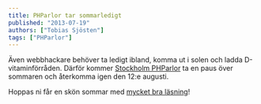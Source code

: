 ```yaml
---
title: PHParlor tar sommarledigt
published: "2013-07-19"
authors: ["Tobias Sjösten"]
tags: ["PHParlor"]
---
```

Även webbhackare behöver ta ledigt ibland, komma ut i solen och ladda D-vitaminförråden. Därför kommer [Stockholm PHParlor](/phparlor/) ta en paus över sommaren och återkomma igen den 12:e augusti.

Hoppas ni får en skön sommar med [mycket bra läsning](http://fabien.potencier.org/article/50/create-your-own-framework-on-top-of-the-symfony2-components-part-1)!